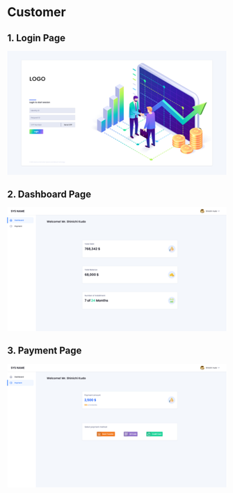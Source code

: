 # Customer

## 1. Login Page

![Login Page for customers](<../../../../.gitbook/assets/image (8) (1).png>)

## 2. Dashboard Page

![Dashboard Page for customers](<../../../../.gitbook/assets/image (11).png>)

## 3. Payment Page

![Payment Page for customers](<../../../../.gitbook/assets/image (6).png>)
